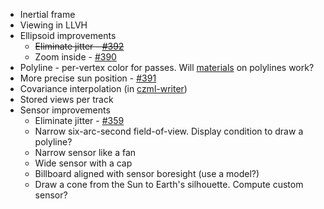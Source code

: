 * Inertial frame
* Viewing in LLVH
* Ellipsoid improvements
   * ~~Eliminate jitter - [#392](https://github.com/AnalyticalGraphicsInc/cesium/issues/392)~~
   * Zoom inside - [#390](https://github.com/AnalyticalGraphicsInc/cesium/issues/390)
* Polyline - per-vertex color for passes.  Will [materials](https://github.com/AnalyticalGraphicsInc/cesium/wiki/Fabric) on polylines work?
* More precise sun position - [#391](https://github.com/AnalyticalGraphicsInc/cesium/issues/391)
* Covariance interpolation (in [czml-writer](https://github.com/AnalyticalGraphicsInc/czml-writer))
* Stored views per track
* Sensor improvements
   * Eliminate jitter - [#359](https://github.com/AnalyticalGraphicsInc/cesium/issues/359)
   * Narrow six-arc-second field-of-view.  Display condition to draw a polyline?
   * Narrow sensor like a fan
   * Wide sensor with a cap
   * Billboard aligned with sensor boresight (use a model?)
   * Draw a cone from the Sun to Earth's silhouette.  Compute custom sensor?
